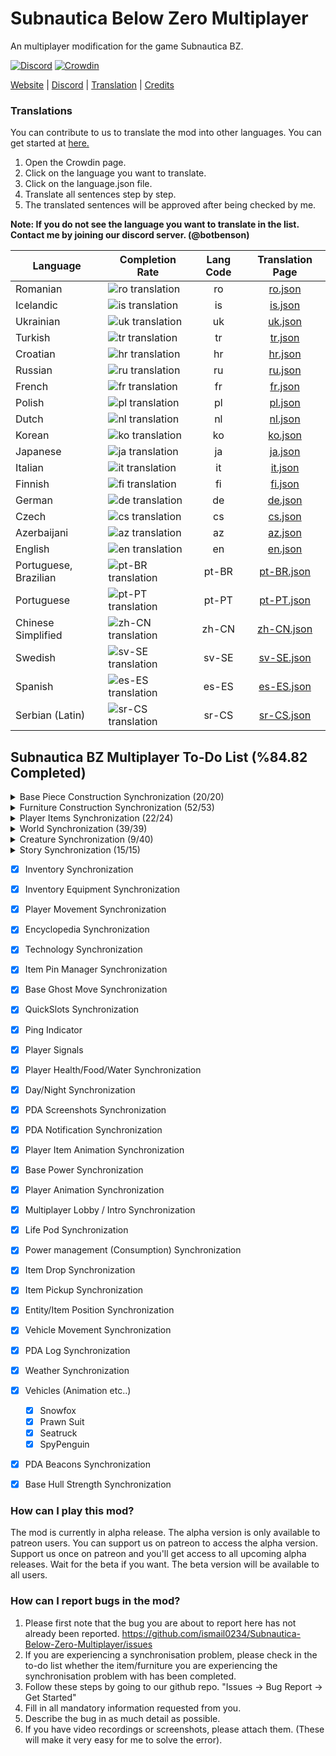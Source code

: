 # Subnautica Below Zero Multiplayer

An multiplayer modification for the game Subnautica BZ.

[![Discord](https://img.shields.io/discord/994133148046725160?logo=discord&logoColor=white)](https://discord.gg/Gq9nush6SP)
[![Crowdin](https://badges.crowdin.net/subnautica-bz-multiplayer-mod/localized.svg)](https://crowdin.com/project/subnautica-bz-multiplayer-mod)

[Website](https://subnauticamultiplayer.com/) | [Discord](https://discord.gg/Gq9nush6SP) | [Translation](https://crowdin.com/project/subnautica-bz-multiplayer-mod) | [Credits](https://subnauticamultiplayer.com/credits)

### Translations
You can contribute to us to translate the mod into other languages. You can get started at [here.](https://crowdin.com/project/subnautica-bz-multiplayer-mod/)

1. Open the Crowdin page.
2. Click on the language you want to translate.
3. Click on the language.json file.
4. Translate all sentences step by step.
5. The translated sentences will be approved after being checked by me.

**Note: If you do not see the language you want to translate in the list. Contact me by joining our discord server. (@botbenson)**

| Language              | Completion Rate                                                                                              | Lang Code |                               Translation Page                                |
|-----------------------|--------------------------------------------------------------------------------------------------------------|:---------:|:-----------------------------------------------------------------------------:|
| Romanian              | ![ro translation](https://subnauticamultiplayer.com/ajax/showCrowdinBadge?language=ro&time=1705587879)       |    ro     |    [ro.json](https://crowdin.com/project/subnautica-bz-multiplayer-mod/ro)    |
| Icelandic             | ![is translation](https://subnauticamultiplayer.com/ajax/showCrowdinBadge?language=is&time=1705587879)       |    is     |    [is.json](https://crowdin.com/project/subnautica-bz-multiplayer-mod/is)    |
| Ukrainian             | ![uk translation](https://subnauticamultiplayer.com/ajax/showCrowdinBadge?language=uk&time=1705587879)       |    uk     |    [uk.json](https://crowdin.com/project/subnautica-bz-multiplayer-mod/uk)    |
| Turkish               | ![tr translation](https://subnauticamultiplayer.com/ajax/showCrowdinBadge?language=tr&time=1705587879)       |    tr     |    [tr.json](https://crowdin.com/project/subnautica-bz-multiplayer-mod/tr)    |
| Croatian              | ![hr translation](https://subnauticamultiplayer.com/ajax/showCrowdinBadge?language=hr&time=1705587879)       |    hr     |    [hr.json](https://crowdin.com/project/subnautica-bz-multiplayer-mod/hr)    |
| Russian               | ![ru translation](https://subnauticamultiplayer.com/ajax/showCrowdinBadge?language=ru&time=1705587879)       |    ru     |    [ru.json](https://crowdin.com/project/subnautica-bz-multiplayer-mod/ru)    |
| French                | ![fr translation](https://subnauticamultiplayer.com/ajax/showCrowdinBadge?language=fr&time=1705587879)       |    fr     |    [fr.json](https://crowdin.com/project/subnautica-bz-multiplayer-mod/fr)    |
| Polish                | ![pl translation](https://subnauticamultiplayer.com/ajax/showCrowdinBadge?language=pl&time=1705587879)       |    pl     |    [pl.json](https://crowdin.com/project/subnautica-bz-multiplayer-mod/pl)    |
| Dutch                 | ![nl translation](https://subnauticamultiplayer.com/ajax/showCrowdinBadge?language=nl&time=1705587879)       |    nl     |    [nl.json](https://crowdin.com/project/subnautica-bz-multiplayer-mod/nl)    |
| Korean                | ![ko translation](https://subnauticamultiplayer.com/ajax/showCrowdinBadge?language=ko&time=1705587879)       |    ko     |    [ko.json](https://crowdin.com/project/subnautica-bz-multiplayer-mod/ko)    |
| Japanese              | ![ja translation](https://subnauticamultiplayer.com/ajax/showCrowdinBadge?language=ja&time=1705587879)       |    ja     |    [ja.json](https://crowdin.com/project/subnautica-bz-multiplayer-mod/ja)    |
| Italian               | ![it translation](https://subnauticamultiplayer.com/ajax/showCrowdinBadge?language=it&time=1705587879)       |    it     |    [it.json](https://crowdin.com/project/subnautica-bz-multiplayer-mod/it)    |
| Finnish               | ![fi translation](https://subnauticamultiplayer.com/ajax/showCrowdinBadge?language=fi&time=1705587879)       |    fi     |    [fi.json](https://crowdin.com/project/subnautica-bz-multiplayer-mod/fi)    |
| German                | ![de translation](https://subnauticamultiplayer.com/ajax/showCrowdinBadge?language=de&time=1705587879)       |    de     |    [de.json](https://crowdin.com/project/subnautica-bz-multiplayer-mod/de)    |
| Czech                 | ![cs translation](https://subnauticamultiplayer.com/ajax/showCrowdinBadge?language=cs&time=1705587879)       |    cs     |    [cs.json](https://crowdin.com/project/subnautica-bz-multiplayer-mod/cs)    |
| Azerbaijani           | ![az translation](https://subnauticamultiplayer.com/ajax/showCrowdinBadge?language=az&time=1705587879)       |    az     |    [az.json](https://crowdin.com/project/subnautica-bz-multiplayer-mod/az)    |
| English               | ![en translation](https://subnauticamultiplayer.com/ajax/showCrowdinBadge?language=en&time=1705587879)       |    en     |    [en.json](https://crowdin.com/project/subnautica-bz-multiplayer-mod/en)    |
| Portuguese, Brazilian | ![pt-BR translation](https://subnauticamultiplayer.com/ajax/showCrowdinBadge?language=pt-BR&time=1705587879) |   pt-BR   | [pt-BR.json](https://crowdin.com/project/subnautica-bz-multiplayer-mod/pt-BR) |
| Portuguese            | ![pt-PT translation](https://subnauticamultiplayer.com/ajax/showCrowdinBadge?language=pt-PT&time=1705587879) |   pt-PT   | [pt-PT.json](https://crowdin.com/project/subnautica-bz-multiplayer-mod/pt-PT) |
| Chinese Simplified    | ![zh-CN translation](https://subnauticamultiplayer.com/ajax/showCrowdinBadge?language=zh-CN&time=1705587879) |   zh-CN   | [zh-CN.json](https://crowdin.com/project/subnautica-bz-multiplayer-mod/zh-CN) |
| Swedish               | ![sv-SE translation](https://subnauticamultiplayer.com/ajax/showCrowdinBadge?language=sv-SE&time=1705587879) |   sv-SE   | [sv-SE.json](https://crowdin.com/project/subnautica-bz-multiplayer-mod/sv-SE) |
| Spanish               | ![es-ES translation](https://subnauticamultiplayer.com/ajax/showCrowdinBadge?language=es-ES&time=1705587879) |   es-ES   | [es-ES.json](https://crowdin.com/project/subnautica-bz-multiplayer-mod/es-ES) |
| Serbian (Latin)       | ![sr-CS translation](https://subnauticamultiplayer.com/ajax/showCrowdinBadge?language=sr-CS&time=1705587879) |   sr-CS   | [sr-CS.json](https://crowdin.com/project/subnautica-bz-multiplayer-mod/sr-CS) |
 

## Subnautica BZ Multiplayer To-Do List (%84.82 Completed)

<details>
  <summary>Base Piece Construction Synchronization (20/20)</summary>

- [x] BaseObservatory
- [x] BaseWindow
- [x] BaseCorridorI
- [x] BaseCorridorL
- [x] BaseCorridorT
- [x] BaseCorridorX
- [x] BaseCorridorGlassI
- [x] BaseCorridorGlassL
- [x] BaseLargeRoom
- [x] BaseLargeGlassDome
- [x] BaseRoom
- [x] BaseGlassDome
- [x] BaseReinforcement
- [x] BaseHatch
- [x] BaseFoundation
- [x] BaseConnector
- [x] BaseControlRoom
- [x] BaseMoonpool
- [x] BaseMapRoom
- [x] BaseMoonpoolExpansion
</details> 

<details>
  <summary>Furniture Construction Synchronization (52/53)</summary>

- [x] BarTable
- [x] ExecutiveDesk
- [x] SingleWallShelf
- [x] WallShelves	
- [x] StarshipDesk
- [x] LabCounter
- [x] VendingMachine
- [x] Toilet
- [x] AromatherapyLamp
- [x] EmmanuelPendulum
- [x] Shower
- [x] Sink
- [x] SmallStove	
- [x] Sign
- [x] BaseLadder
- [x] BasePlanter
- [x] PictureFrame	
- [x] Jukebox
- [x] Speaker
- [x] Trashcans
- [x] LabTrashcan
- [x] Aquarium
- [x] Workbench
- [x] Fabricator
- [x] StarshipChair
- [x] StarshipChair2
- [x] StarshipChair3
- [x] Bench
- [x] Techlight
- [x] Spotlight
- [x] Snowman
- [x] SmallLocker
- [x] Locker
- [x] PowerTransmitter
- [x] ThermalPlant
- [x] SolarPanel
- [x] BaseBioReactor
- [x] BaseNuclearReactor
- [x] BasePartition
- [x] BasePartitionDoor
- [x] BatteryCharger
- [x] PowerCellCharger
- [x] Recyclotron
- [x] CoffeeVendingMachine
- [x] Fridge
- [x] BaseFiltrationMachine
- [x] FarmingTray
- [x] PlanterPots (PlanterPot / PlanterPot2 / PlanterPot3 / PlanterBox / PlanterShelf)
- [x] Beds (Bed2 / NarrowBed / BedJeremiah / BedSam / BedZeta / BedDanielle / BedEmmanuel / BedFred / BedParvan)
- [x] BaseBulkhead
- [x] Hoverpad
- [x] BaseUpgradeConsole
- [ ] ~~BaseWaterPark~~ (This furniture will be completed in the beta version)
</details>

<details>
  <summary>Player Items Synchronization (22/24)</summary>
  
- [x] Scanner
- [x] Builder
- [x] Knife
- [x] HeatBlade
- [x] Coffee  
- [x] Constructor
- [x] SmallStorage
- [x] QuantumLocker
- [x] LEDLight
- [x] Beacon
- [x] Flashlight
- [x] AirBladder
- [x] Seaglide
- [x] Welder
- [x] Thumper
- [x] DiveReel
- [x] Flare
- [x] TeleportationTool
- [x] LaserCutter
- [x] SpyPenguin
- [x] SpyPenguinRemote
- [x] MetalDetector
- [ ] ~~PropulsionCannon~~ (This item will be completed in the beta version)
- [ ] ~~Gravsphere~~ (This item will be completed in the beta version)
</details>

<details>
  <summary>World Synchronization (39/39)</summary>
  
- [x] ThermalLily
- [x] Fragments
- [x] PDA
- [x] JukeboxDisks
- [x] Static Items
	- [x] ScrapMetal
	- [x] Water
	- [x] DisinfectedWater
	- [x] Flare
	- [x] NutrientBlock
	- [x] FirstAidKit
	- [x] CopperWire
- [x] OxygenPlant
- [x] SupplyCrate
- [x] BlueprintHandTarget
- [x] Elevator
- [x] Scanner (Fragments/Plants/Environment/etc..)
- [x] Dynamic Items (Limestone/Kyanit/etc..)
- [x] PhaseGate
- [x] Plants
	- [x] GenericRibbon
	- [x] PurpleStalk
	- [x] TwistyBridgesMushroom
	- [x] RedBush
	- [x] DeepLilyShroom
	- [x] LilyPadResource
	- [x] Creepvine
	- [x] KelpRootPustule
	- [x] Spotted Dockleaf
	- [x] Hardy Cave Bush
	- [x] FruitPlant
	- [x] Marblemelon Plant
	- [x] Chinese Potato Plant
	- [x] Horseshoe Shrub
	- [x] Antennae Plant
	- [x] Preston's Plant
	- [x] IceFruitPlant
	- [x] CreepvineSeedCluster
	- [x] Brinicle
</details>

<details>
<summary>Creature Synchronization (9/40)</summary>
  
- [x] GlowWhale
- [x] Skyray
- [x] Jellyfish
- [x] SmallVentGarden
- [x] TitanHolefish
- [x] Crash
- [x] CrashHome
- [x] LilyPaddler
- [x] ArcticRay
- [ ] Spinefish
- [ ] Boomerang
- [ ] Bladderfish
- [ ] Hoopfish
- [ ] Penguin
- [ ] PenguinBaby
- [ ] Pinnacarid
- [ ] RockPuncher
- [ ] SpinnerFish
- [ ] Rockgrub
- [ ] Symbiote
- [ ] BruteShark
- [ ] TrivalveBlue
- [ ] TrivalveYellow
- [ ] ArcticPeeper
- [ ] ArrowRay
- [ ] SeaMonkey
- [ ] NootFish
- [ ] Brinewing
- [ ] Triops
- [ ] SquidShark
- [ ] SeaMonkeyBaby
- [ ] Chelicerate
- [ ] SnowStalker
- [ ] SnowStalkerBaby
- [ ] FeatherFish
- [ ] FeatherFishRed
- [ ] ShadowLeviathan
- [ ] DiscusFish
- [ ] Cryptosuchus
- [ ] IceWorm
</details>

<details>
<summary>Story Synchronization (15/15)</summary>
  
- [x] RepairBridge
- [x] Sanctuary
- [x] DownloadAlan
- [x] Marg1
- [x] Marg2
- [x] RadioSalvage
- [x] HackRadioTower
- [x] Marg3
- [x] Body1
- [x] Body2
- [x] Body3
- [x] FabricatorIntro
- [x] BuildAlan
- [x] FrozenCreature
- [x] EndGame
</details>

- [x] Inventory Synchronization
- [x] Inventory Equipment Synchronization
- [x] Player Movement Synchronization
- [x] Encyclopedia Synchronization
- [x] Technology Synchronization
- [x] Item Pin Manager Synchronization
- [x] Base Ghost Move Synchronization
- [x] QuickSlots Synchronization
- [x] Ping Indicator
- [x] Player Signals
- [x] Player Health/Food/Water Synchronization
- [x] Day/Night Synchronization
- [x] PDA Screenshots Synchronization
- [x] PDA Notification Synchronization
- [x] Player Item Animation Synchronization
- [x] Base Power Synchronization
- [x] Player Animation Synchronization
- [x] Multiplayer Lobby / Intro Synchronization
- [x] Life Pod Synchronization
- [x] Power management (Consumption) Synchronization
- [x] Item Drop Synchronization
- [x] Item Pickup Synchronization
- [x] Entity/Item Position Synchronization
- [x] Vehicle Movement Synchronization
- [x] PDA Log Synchronization
- [x] Weather Synchronization
- [x] Vehicles (Animation etc..)
	- [x] Snowfox
	- [x] Prawn Suit
	- [x] Seatruck
	- [x] SpyPenguin
- [x] PDA Beacons Synchronization
- [x] Base Hull Strength Synchronization
 

### How can I play this mod?

The mod is currently in alpha release. The alpha version is only available to patreon users. You can support us on patreon to access the alpha version. Support us once on patreon and you'll get access to all upcoming alpha releases. Wait for the beta if you want. The beta version will be available to all users.

### How can I report bugs in the mod?

1. Please first note that the bug you are about to report here has not already been reported. https://github.com/ismail0234/Subnautica-Below-Zero-Multiplayer/issues
2. If you are experiencing a synchronisation problem, please check in the to-do list whether the item/furniture you are experiencing the synchronisation problem with has been completed.
3. Follow these steps by going to our github repo. "Issues -> Bug Report -> Get Started" 
4. Fill in all mandatory information requested from you.
5. Describe the bug in as much detail as possible.
6. If you have video recordings or screenshots, please attach them. (These will make it very easy for me to solve the error).
